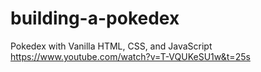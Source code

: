 # building-a-pokedex
Pokedex with Vanilla HTML, CSS, and JavaScript
https://www.youtube.com/watch?v=T-VQUKeSU1w&t=25s
